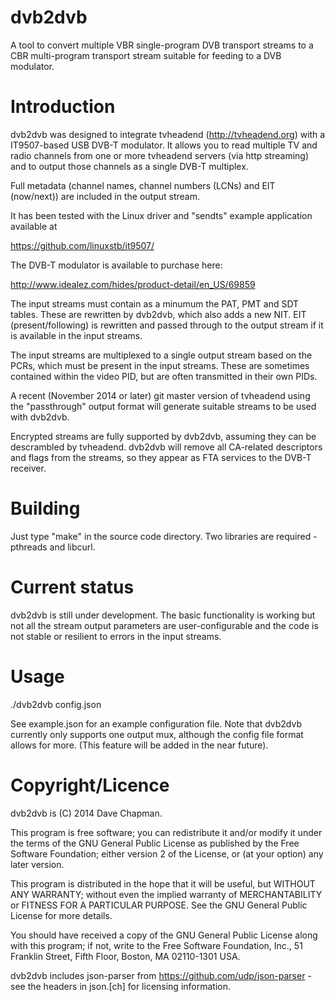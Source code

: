 dvb2dvb
=======

A tool to convert multiple VBR single-program DVB transport streams to
a CBR multi-program transport stream suitable for feeding to a DVB
modulator.


Introduction
============

dvb2dvb was designed to integrate tvheadend (http://tvheadend.org)
with a IT9507-based USB DVB-T modulator.  It allows you to read
multiple TV and radio channels from one or more tvheadend servers (via
http streaming) and to output those channels as a single DVB-T
multiplex.

Full metadata (channel names, channel numbers (LCNs) and EIT
(now/next)) are included in the output stream.

It has been tested with the Linux driver and "sendts" example
application available at

https://github.com/linuxstb/it9507/

The DVB-T modulator is available to purchase here:

http://www.idealez.com/hides/product-detail/en_US/69859

The input streams must contain as a minumum the PAT, PMT and SDT
tables.  These are rewritten by dvb2dvb, which also adds a new NIT.  EIT
(present/following) is rewritten and passed through to the output
stream if it is available in the input streams.

The input streams are multiplexed to a single output stream based on
the PCRs, which must be present in the input streams.  These are
sometimes contained within the video PID, but are often transmitted in
their own PIDs.

A recent (November 2014 or later) git master version of tvheadend
using the "passthrough" output format will generate suitable streams
to be used with dvb2dvb.

Encrypted streams are fully supported by dvb2dvb, assuming they can be
descrambled by tvheadend.  dvb2dvb will remove all CA-related
descriptors and flags from the streams, so they appear as FTA services
to the DVB-T receiver.


Building
========

Just type "make" in the source code directory.  Two libraries are
required - pthreads and libcurl.


Current status
==============

dvb2dvb is still under development.  The basic functionality is
working but not all the stream output parameters are user-configurable
and the code is not stable or resilient to errors in the input
streams.


Usage
=====

./dvb2dvb config.json

See example.json for an example configuration file.  Note that dvb2dvb
currently only supports one output mux, although the config file
format allows for more. (This feature will be added in the near future).


Copyright/Licence
=================

dvb2dvb is (C) 2014 Dave Chapman.  

This program is free software; you can redistribute it and/or modify
it under the terms of the GNU General Public License as published by
the Free Software Foundation; either version 2 of the License, or
(at your option) any later version.

This program is distributed in the hope that it will be useful,
but WITHOUT ANY WARRANTY; without even the implied warranty of
MERCHANTABILITY or FITNESS FOR A PARTICULAR PURPOSE.  See the
GNU General Public License for more details.

You should have received a copy of the GNU General Public License along
with this program; if not, write to the Free Software Foundation, Inc.,
51 Franklin Street, Fifth Floor, Boston, MA 02110-1301 USA.


dvb2dvb includes json-parser from https://github.com/udp/json-parser -
see the headers in json.[ch] for licensing information.
